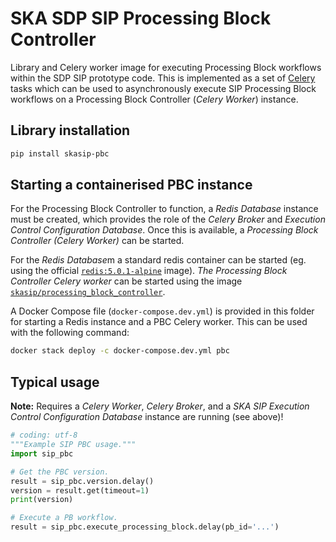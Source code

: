 # SKA SDP SIP Processing Block Controller

Library and Celery worker image for executing Processing Block workflows 
within the SDP SIP prototype code. This is implemented as a set 
of [Celery](http://www.celeryproject.org/) tasks which can be used to 
asynchronously execute SIP Processing Block workflows on a Processing
Block Controller (*Celery Worker*) instance.

## Library installation

```bash
pip install skasip-pbc
```

## Starting a containerised PBC instance

For the Processing Block Controller to function, a *Redis Database* instance
must be created, which provides the role of the *Celery Broker* and 
*Execution Control Configuration Database*. Once this is available,
a *Processing Block Controller (Celery Worker)* can be started. 

For the *Redis Database*m a standard redis container can be started (eg. using 
the official [`redis:5.0.1-alpine`](https://hub.docker.com/r/library/redis/) 
image). *The Processing Block Controller Celery worker* can be started using 
the image [`skasip/processing_block_controller`](https://cloud.docker.com/u/skasip/repository/docker/skasip/processing_block_controller).  

A Docker Compose file (`docker-compose.dev.yml`) is provided in this folder 
for starting a Redis instance and a PBC Celery worker. This can be used with
the following command: 

```bash
docker stack deploy -c docker-compose.dev.yml pbc
``` 


## Typical usage

**Note:** Requires a *Celery Worker*, *Celery Broker*, and a
*SKA SIP Execution Control Configuration Database* instance are running 
(see above)!  

```python
# coding: utf-8
"""Example SIP PBC usage."""
import sip_pbc

# Get the PBC version.
result = sip_pbc.version.delay()
version = result.get(timeout=1)
print(version)

# Execute a PB workflow.
result = sip_pbc.execute_processing_block.delay(pb_id='...')
``` 

